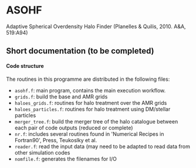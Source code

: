 # ASOHF
Adaptive Spherical Overdensity Halo Finder (Planelles &amp; Quilis, 2010. A&amp;A, 519:A94)

## Short documentation (to be completed)

#### Code structure

The routines in this programme are distributed in the following files:

- ``asohf.f``: main program, contains the main execution workflow.
- ``grids.f``: build the base and AMR grids
- ``haloes_grids.f``: routines for halo treatment over the AMR grids
- ``haloes_particles.f``: routines for halo treatment using DM/stellar particles
- ``merger_tree.f``: build the merger tree of the halo catalogue between each pair of code outputs (reduced or complete)
- ``nr.f``: includes several routines found in 'Numerical Recipes in Fortran90', Press, Teukoslky et al.
- ``reader.f``: read the input data (may need to be adapted to read data from other simulation codes
- ``nomfile.f``: generates the filenames for I/O
